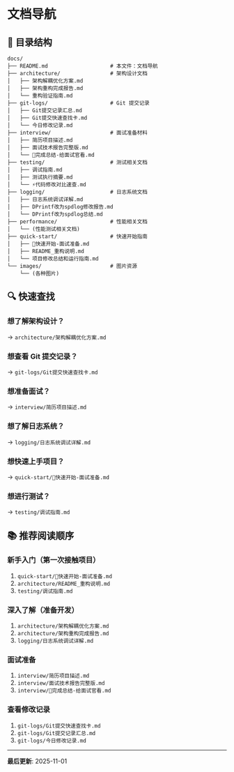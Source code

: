 # 文档导航

## 📁 目录结构

```
docs/
├── README.md                    # 本文件：文档导航
├── architecture/                # 架构设计文档
│   ├── 架构解耦优化方案.md
│   ├── 架构重构完成报告.md
│   └── 重构验证指南.md
├── git-logs/                    # Git 提交记录
│   ├── Git提交记录汇总.md
│   ├── Git提交快速查找卡.md
│   └── 今日修改记录.md
├── interview/                   # 面试准备材料
│   ├── 简历项目描述.md
│   ├── 面试技术报告完整版.md
│   └── 🎯完成总结-给面试官看.md
├── testing/                     # 测试相关文档
│   ├── 调试指南.md
│   ├── 测试执行摘要.md
│   └── ⚡代码修改对比速查.md
├── logging/                     # 日志系统文档
│   ├── 日志系统调试详解.md
│   ├── DPrintf改为spdlog修改报告.md
│   └── DPrintf改为spdlog总结.md
├── performance/                 # 性能相关文档
│   └── (性能测试相关文档)
├── quick-start/                 # 快速开始指南
│   ├── 🚀快速开始-面试准备.md
│   ├── README_重构说明.md
│   └── 项目修改总结和运行指南.md
└── images/                      # 图片资源
    └── (各种图片)
```

## 🔍 快速查找

### 想了解架构设计？
→ `architecture/架构解耦优化方案.md`

### 想查看 Git 提交记录？
→ `git-logs/Git提交快速查找卡.md`

### 想准备面试？
→ `interview/简历项目描述.md`

### 想了解日志系统？
→ `logging/日志系统调试详解.md`

### 想快速上手项目？
→ `quick-start/🚀快速开始-面试准备.md`

### 想进行测试？
→ `testing/调试指南.md`

## 📚 推荐阅读顺序

### 新手入门（第一次接触项目）
1. `quick-start/🚀快速开始-面试准备.md`
2. `architecture/README_重构说明.md`
3. `testing/调试指南.md`

### 深入了解（准备开发）
1. `architecture/架构解耦优化方案.md`
2. `architecture/架构重构完成报告.md`
3. `logging/日志系统调试详解.md`

### 面试准备
1. `interview/简历项目描述.md`
2. `interview/面试技术报告完整版.md`
3. `interview/🎯完成总结-给面试官看.md`

### 查看修改记录
1. `git-logs/Git提交快速查找卡.md`
2. `git-logs/Git提交记录汇总.md`
3. `git-logs/今日修改记录.md`

---

**最后更新**: 2025-11-01
